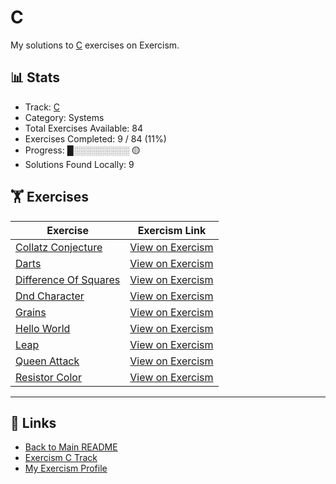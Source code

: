 # C

My solutions to [C](https://exercism.org/tracks/c) exercises on Exercism.

## 📊 Stats

- Track: [C](https://exercism.org/tracks/c)
- Category: Systems
- Total Exercises Available: 84
- Exercises Completed: 9 / 84 (11%)
- Progress: █░░░░░░░░░ 🟡
- Solutions Found Locally: 9

## 🏋️ Exercises

| Exercise | Exercism Link |
|----------|---------------|
| [Collatz Conjecture](collatz-conjecture/README.md) | [View on Exercism](https://exercism.org/tracks/c/exercises/collatz-conjecture) |
| [Darts](darts/README.md) | [View on Exercism](https://exercism.org/tracks/c/exercises/darts) |
| [Difference Of Squares](difference-of-squares/README.md) | [View on Exercism](https://exercism.org/tracks/c/exercises/difference-of-squares) |
| [Dnd Character](dnd-character/README.md) | [View on Exercism](https://exercism.org/tracks/c/exercises/dnd-character) |
| [Grains](grains/README.md) | [View on Exercism](https://exercism.org/tracks/c/exercises/grains) |
| [Hello World](hello-world/README.md) | [View on Exercism](https://exercism.org/tracks/c/exercises/hello-world) |
| [Leap](leap/README.md) | [View on Exercism](https://exercism.org/tracks/c/exercises/leap) |
| [Queen Attack](queen-attack/README.md) | [View on Exercism](https://exercism.org/tracks/c/exercises/queen-attack) |
| [Resistor Color](resistor-color/README.md) | [View on Exercism](https://exercism.org/tracks/c/exercises/resistor-color) |

---

## 🔗 Links

- [Back to Main README](../README.md)
- [Exercism C Track](https://exercism.org/tracks/c)
- [My Exercism Profile](https://exercism.org/profiles/princemuel)
